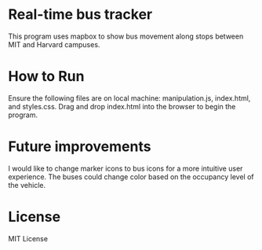 # Real-time bus tracker
This program uses mapbox to show bus movement along stops between MIT and Harvard campuses. 
# How to Run
Ensure the following files are on local machine: manipulation.js, index.html, and styles.css. Drag and drop index.html into the browser to begin the program.

# Future improvements
I would like to change marker icons to bus icons for a more intuitive user experience. The buses could change color based on the occupancy level of the vehicle. 
# License
MIT License
